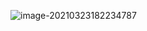 ![image-20210323182234787](C:\Users\mph\AppData\Roaming\Typora\typora-user-images\image-20210323182234787.png)